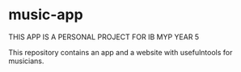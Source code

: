 # music-app
THIS APP IS A PERSONAL PROJECT FOR IB MYP YEAR 5

This repository contains an app and a website with usefulntools for musicians.
